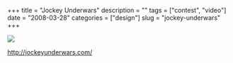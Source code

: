 +++
title = "Jockey Underwars"
description = ""
tags = ["contest", "video"]
date = "2008-03-28"
categories = ["design"]
slug = "jockey-underwars"
+++


 

  <div id="screens-thumbs" class="clearfix">
    <div class="txt-center" id="design-submission"><a href="http://jockeyunderwars.com/"><img id='bluga-thumbnail-767' class='bluga-thumbnail large' src='http://media.konigi.com/bluga/
wt47f2757b15001.jpg'/></a></div>  
  </div>   
<p><a href="http://jockeyunderwars.com/">http://jockeyunderwars.com/</a></p>




